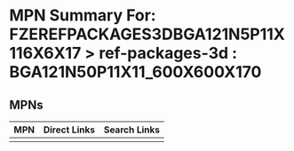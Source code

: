 



# MPN Summary For: FZEREFPACKAGES3DBGA121N5P11X116X6X17 > ref-packages-3d : BGA121N50P11X11_600X600X170

## MPNs
  

|MPN|Direct Links|Search Links|
| :--- | :--- | :--- |
||||
